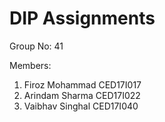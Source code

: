 # DIP Assignments

Group No: 41

Members:
1. Firoz Mohammad CED17I017
2. Arindam Sharma CED17I022
3. Vaibhav Singhal CED17I040
